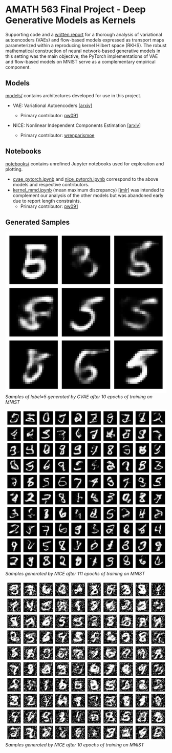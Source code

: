 # AMATH 563 Final Project - Deep Generative Models as Kernels
Supporting code and a [written report](final_report.pdf) for a thorough analysis of variational autoencoders (VAEs) and flow-based models expressed as transport maps parameterized within a reproducing kernel Hilbert space (RKHS). The robust mathematical construction of neural network-based generative models in this setting was the main objective; the PyTorch implementations of VAE and flow-based models on MNIST serve as a complementary empirical component.

## Models
[models/](models) contains architectures developed for use in this project.

- VAE: Variational Autoencoders [[arxiv]](https://arxiv.org/pdf/1312.6114.pdf)
  - Primary contributor: [pw091](https://github.com/pw091)

- NICE: Nonlinear Independent Components Estimation [[arxiv]](https://arxiv.org/pdf/1410.8516.pdf)
  - Primary contributor: [wrenparismoe](https://github.com/wrenparismoe)

## Notebooks
[notebooks/](notebooks) contains unrefined Jupyter notebooks used for exploration and plotting.
- [cvae_pytorch.ipynb](notebooks/cvae_pytorch.ipynb) and [nice_pytorch.ipynb](notebooks/nice_pytorch.ipynb) correspond to the above models and respective contributors.
- [kernel_mmd.ipynb](notebooks/kernel_mmd.ipynb) (mean maximum discrepancy) [[jmlr]](https://jmlr.org/papers/volume13/gretton12a/gretton12a.pdf) was intended to complement our analysis of the other models but was abandoned early due to report length constraints.
  - Primary contributor: [pw091](https://github.com/pw091)

## Generated Samples
![vae_mnist_e10](samples/lucky5s.png#center)
*Samples of label=5 generated by CVAE after 10 epochs of training on MNIST*

![nice_mnist_e111](samples/Generated_MNIST_samples_epoch111.png#center)
*Samples generated by NICE after 111 epochs of training on MNIST*

![nice_mnist_e10](samples/Generated_MNIST_samples_epoch10.png#center)
*Samples generated by NICE after 10 epochs of training on MNIST*
